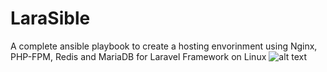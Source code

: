 # LaraSible
A complete ansible playbook to  create a hosting envorinment using Nginx, PHP-FPM, Redis and MariaDB for Laravel Framework on Linux
![alt text](http://blog.gordi.ir/files/larasible.png)
